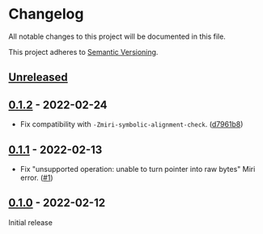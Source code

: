 # Changelog

All notable changes to this project will be documented in this file.

This project adheres to [Semantic Versioning](https://semver.org).

<!--
Note: In this file, do not use the hard wrap in the middle of a sentence for compatibility with GitHub comment style markdown rendering.
-->

## [Unreleased]

## [0.1.2] - 2022-02-24

- Fix compatibility with `-Zmiri-symbolic-alignment-check`. ([d7961b8](https://github.com/taiki-e/atomic-memcpy/commit/d7961b845b52fe52549193ff249cba0fe3c97acf))

## [0.1.1] - 2022-02-13

- Fix "unsupported operation: unable to turn pointer into raw bytes" Miri error. ([#1](https://github.com/taiki-e/atomic-memcpy/pull/1))

## [0.1.0] - 2022-02-12

Initial release

[Unreleased]: https://github.com/taiki-e/atomic-memcpy/compare/v0.1.2...HEAD
[0.1.2]: https://github.com/taiki-e/atomic-memcpy/compare/v0.1.1...v0.1.2
[0.1.1]: https://github.com/taiki-e/atomic-memcpy/compare/v0.1.0...v0.1.1
[0.1.0]: https://github.com/taiki-e/atomic-memcpy/releases/tag/v0.1.0
